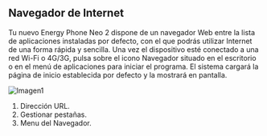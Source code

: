 ## Navegador de Internet

Tu nuevo Energy Phone Neo 2 dispone de un navegador Web entre la lista de aplicaciones instaladas por defecto, con el que podrás utilizar Internet de una forma rápida y sencilla.
Una vez el dispositivo esté conectado a una red Wi-Fi o 4G/3G, pulsa sobre el icono Navegador situado en el escritorio o en el menú de aplicaciones para iniciar el programa. El sistema cargará la página de inicio establecida por defecto y la mostrará en pantalla.

![Imagen1](http://static.energysistem.com/images/manuals/42762/57cd40db3fdd3.jpg)

1. Dirección URL.
2. Gestionar pestañas.
3. Menu del Navegador.

